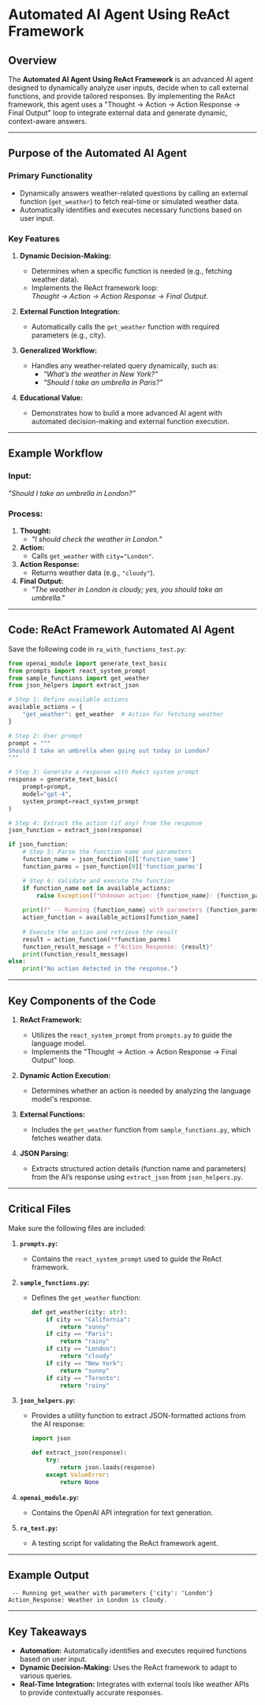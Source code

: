 # Automated AI Agent Using ReAct Framework

## Overview

The **Automated AI Agent Using ReAct Framework** is an advanced AI agent designed to dynamically analyze user inputs, decide when to call external functions, and provide tailored responses. By implementing the ReAct framework, this agent uses a "Thought → Action → Action Response → Final Output" loop to integrate external data and generate dynamic, context-aware answers.

---

## Purpose of the Automated AI Agent

### **Primary Functionality**
- Dynamically answers weather-related questions by calling an external function (`get_weather`) to fetch real-time or simulated weather data.
- Automatically identifies and executes necessary functions based on user input.

### **Key Features**
1. **Dynamic Decision-Making:**
   - Determines when a specific function is needed (e.g., fetching weather data).
   - Implements the ReAct framework loop:  
     *Thought → Action → Action Response → Final Output*.

2. **External Function Integration:**
   - Automatically calls the `get_weather` function with required parameters (e.g., city).

3. **Generalized Workflow:**
   - Handles any weather-related query dynamically, such as:
     - *"What’s the weather in New York?"*  
     - *"Should I take an umbrella in Paris?"*

4. **Educational Value:**
   - Demonstrates how to build a more advanced AI agent with automated decision-making and external function execution.

---

## Example Workflow

### Input:
*"Should I take an umbrella in London?"*

### Process:
1. **Thought:**
   - *"I should check the weather in London."*
2. **Action:**
   - Calls `get_weather` with `city="London"`.
3. **Action Response:**
   - Returns weather data (e.g., `"cloudy"`).
4. **Final Output:**
   - *"The weather in London is cloudy; yes, you should take an umbrella."*

---

## Code: ReAct Framework Automated AI Agent

Save the following code in `ra_with_functions_test.py`:

```python
from openai_module import generate_text_basic
from prompts import react_system_prompt
from sample_functions import get_weather
from json_helpers import extract_json

# Step 1: Define available actions
available_actions = {
    "get_weather": get_weather  # Action for fetching weather
}

# Step 2: User prompt
prompt = """
Should I take an umbrella when going out today in London?
"""

# Step 3: Generate a response with ReAct system prompt
response = generate_text_basic(
    prompt=prompt, 
    model="gpt-4", 
    system_prompt=react_system_prompt
)

# Step 4: Extract the action (if any) from the response
json_function = extract_json(response)

if json_function:
    # Step 5: Parse the function name and parameters
    function_name = json_function[0]['function_name']
    function_parms = json_function[0]['function_parms']

    # Step 6: Validate and execute the function
    if function_name not in available_actions:
        raise Exception(f"Unknown action: {function_name}: {function_parms}")
    
    print(f" -- Running {function_name} with parameters {function_parms}")
    action_function = available_actions[function_name]
    
    # Execute the action and retrieve the result
    result = action_function(**function_parms)
    function_result_message = f"Action_Response: {result}"
    print(function_result_message)
else:
    print("No action detected in the response.")
```

---

## Key Components of the Code

1. **ReAct Framework:**
   - Utilizes the `react_system_prompt` from `prompts.py` to guide the language model.
   - Implements the "Thought → Action → Action Response → Final Output" loop.

2. **Dynamic Action Execution:**
   - Determines whether an action is needed by analyzing the language model's response.

3. **External Functions:**
   - Includes the `get_weather` function from `sample_functions.py`, which fetches weather data.

4. **JSON Parsing:**
   - Extracts structured action details (function name and parameters) from the AI’s response using `extract_json` from `json_helpers.py`.

---

## Critical Files

Make sure the following files are included:

1. **`prompts.py`:**
   - Contains the `react_system_prompt` used to guide the ReAct framework.

2. **`sample_functions.py`:**
   - Defines the `get_weather` function:
     ```python
     def get_weather(city: str):
         if city == "California":
             return "sunny"
         if city == "Paris":
             return "rainy"
         if city == "London":
             return "cloudy"
         if city == "New York":
             return "sunny"
         if city == "Toronto":
             return "rainy"
     ```

3. **`json_helpers.py`:**
   - Provides a utility function to extract JSON-formatted actions from the AI response:
     ```python
     import json

     def extract_json(response):
         try:
             return json.loads(response)
         except ValueError:
             return None
     ```

4. **`openai_module.py`:**
   - Contains the OpenAI API integration for text generation.

5. **`ra_test.py`:**
   - A testing script for validating the ReAct framework agent.

---

## Example Output

```text
 -- Running get_weather with parameters {'city': 'London'}
Action_Response: Weather in London is cloudy.
```

---

## Key Takeaways

- **Automation:** Automatically identifies and executes required functions based on user input.
- **Dynamic Decision-Making:** Uses the ReAct framework to adapt to various queries.
- **Real-Time Integration:** Integrates with external tools like weather APIs to provide contextually accurate responses.

